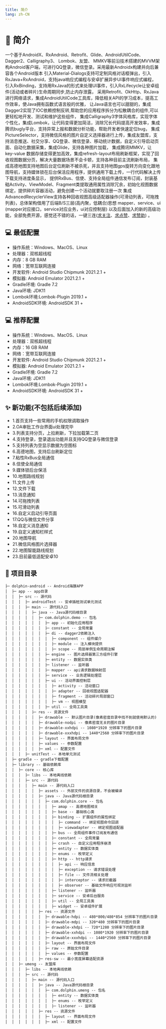```yaml
---
title: 简介
lang: zh-CN
---
```


# 📄 简介
一个基于AndroidX、RxAndroid、Retrofit、Glide、AndroidUtilCode、Dagger2、Calligraphy3、
Lombok、友盟、 MMKV等前沿技术搭建的MVVM架构Android客户端，可进行QQ登录，微信登录。采用最新Androidx构建并向后兼容各个Android版本
引入Material-Dialogs支持可定制风格对话框弹出，引入RxJava+RxAndroid，支持java响应式编程与安卓扩展异步UI事件响应式编程，
引入RxBinding，支持用RxJava的形式来处理UI事件，引入RxLifecycle让安卓组件(活动或者碎片)生命周期同步,防止内存泄露，
采用Retrofit、OkHttp、RxJava进行网络请求，集成AndroidUtilCode工具库，降低相关API的学习成本，提高工作效率，使Java拥有函数式语言般的优雅，
让Java语言也可以甜甜的，集成Dagger2实现了IOC依赖控制反转,帮助您的应用程序拆分为松散耦合的组件,可以更轻松地开发、测试和维护这些组件，
集成Calligraphy3字体风格库，实现字体个性化，集成Lombok，让代码变得更加简洁，消除冗长代码提高开发效率，集成腾讯bugly平台，支持异常上报和数据分析功能，帮助开发者快速定位bug，
集成PictureSelector，支持微信风格的图片自定义选择器进行上传，集成友盟库，支持消息推送、社交分享、QQ登录、微信登录、移动统计数据，自定义引导启动页面、自动化数据采集，集成Glide，支持各种图片加载，
集成腾讯MMKV，让 key-value 数据存储变得更加高效，集成refresh-layout布局刷新框架，实现了回收视图数据分页，解决大量数据场景不会卡顿，支持各种目前主流刷新布局，
集成高德地图支持地图后台定位刷新不被杀死，并且支持地图gps旋转方向变化跟地图导航，支持媒体锁在后台保活应用程序，提供通用下载上传，一行代码解决上传下载支持进度条显示，
提供RxBus、信使、支持全局组件通信发布订阅，封装基础Activity、ViewModel、Fragment类提取通用属性消除冗余，初始化视图数据绑定，提供碎片容器活动，避免创建一个活动就要取注册一次
集成AdvancedRecyclerView支持各种回收视图高级适配器操作(可滑动列表，可拖拽列表)，总体架构借用了后端B/S三层(高内聚，低耦合)思想 mapper、service、ui 
(mapper对应接口，service对应业务，ui对应控制层) 以及后面加入的新的高级功能，全部免费开源，感觉还不错的话，一键三连([求关注](https://github.com/wangxiang4)、[求点赞](https://github.com/wangxiang4/dolphin-ios)、[求赞助](/sponsors/index)) 。


## 💻 最低配置
- 操作系统：Windows、MacOS、Linux
- 处理器：双核超线程
- 内存：8 GB RAM
- 网络：宽带互联网连接
- 开发软件: Android Studio Chipmunk 2021.2.1 +
- 模拟器: Android Emulator 2021.2.1 +
- Gradle环境: Gradle 7.2
- Java环境: JDK11
- Lombok环境:Lombok-Plugin 2019.1 +
- AndroidSDK环境: AndroidSDK 31 +

## 💻 推荐配置
- 操作系统：Windows、MacOS、Linux
- 处理器：双核超线程
- 内存：16 GB RAM
- 网络：宽带互联网连接
- 开发软件: Android Studio Chipmunk 2021.2.1 +
- 模拟器: Android Emulator 2021.2.1 +
- Gradle环境: Gradle 7.2
- Java环境: JDK11
- Lombok环境:Lombok-Plugin 2019.1 +
- AndroidSDK环境: AndroidSDK 31 +

## ✨ 新功能(不包括后续添加)
- 1.首页支持一些常用的手机权限调取操作
- 2.OA审批工作台界面ui处理完毕
- 3.列表支持分页，上拉刷新，下拉加载第二页
- 4.支持登录，登录退出功能并且支持QQ登录与微信登录
- 5.支持列表为空显示数据为空图标
- 6.高德地图，支持后台刷新定位
- 7.粘性RxBus全局通信
- 8.信使全局通信
- 9.媒体锁后台保活
- 10.地图路线规划
- 11.文件上传
- 12.文件下载
- 13.消息通知
- 14.可拖拽列表
- 15.可滑动列表
- 16.自定义启动引导页面
- 17.QQ与微信文件分享
- 18.自定义消息通知
- 19.自定义通知栏样式
- 20.地图导航
- 21.微信风格图片选择器
- 22.地图智能路线规划
- 23.目前最低适配安卓10

## 🔨 项目目录
```
├─ dolphin-android -- Android海豚APP
│  ├─ app -- app目录
│  │  ├─ src -- 源代码
│  │  │  ├─ androidTest -- 安卓插桩测试单元测试
│  │  │  ├─ main -- 源代码入口
│  │  │  │  ├─ java -- Java源代码根目录
│  │  │  │  │  ├─ com.dolphin.demo -- 包名
│  │  │  │  │  │  ├─ app -- 初始化应用程序
│  │  │  │  │  │  ├─ constant -- 全局常量
│  │  │  │  │  │  ├─ di -- dagger2依赖注入
│  │  │  │  │  │  │  ├─ component -- 组件媒介
│  │  │  │  │  │  │  ├─ module -- 注入模块提供
│  │  │  │  │  │  │  ├─ scope -- 局部单例生命周期注解
│  │  │  │  │  │  ├─ engine -- 图片选择器第三方组件引擎
│  │  │  │  │  │  ├─ entity -- 数据实体类
│  │  │  │  │  │  ├─ listener -- 监听器
│  │  │  │  │  │  ├─ mapper -- api请求数据映射层
│  │  │  │  │  │  ├─ service -- 业务逻辑处理层
│  │  │  │  │  │  ├─ ui -- 活动界面控制层
│  │  │  │  │  │  │  ├─ activity -- 活动窗口
│  │  │  │  │  │  │  ├─ adapter -- 回收视图适配器
│  │  │  │  │  │  │  ├─ fragment -- 活动碎片局部窗口
│  │  │  │  │  │  │  ├─ vm -- 视图模型
│  │  │  │  │  │  ├─ util -- 全局工具类
│  │  │  │  ├─ res -- 资源文件
│  │  │  │  │  ├─ drawable -- 默认图片目录(像素密度目录中找不到就使用默认的)
│  │  │  │  │  ├─ drawable-nodpi -- 像素密度无关的图片目录
│  │  │  │  │  ├─ drawable-xxhdpi -- 1080*1920 分辨率下的图片目录
│  │  │  │  │  ├─ drawable-xxxhdpi -- 1440*2560 分辨率下的图片目录
│  │  │  │  │  ├─ layout -- 界面布局文件
│  │  │  │  │  ├─ values -- 参数配置
│  │  │  │  │  ├─ xml -- 配置文件
│  │  │  ├─ unitTest -- 本地单元测试
│  ├─ gradle -- gradle下载配置
│  ├─ library -- 基础依赖库
│  │  ├─ core -- 核心库
│  │  │  ├─ libs -- 本地离线依赖
│  │  │  ├─ src -- 源代码
│  │  │  │  ├─ main -- 源代码入口
│  │  │  │  │  ├─ assets -- 外部文件的资源目录，不会被编译
│  │  │  │  │  ├─ java -- Java源代码根目录
│  │  │  │  │  │  ├─ com.dolphin.core -- 包名
│  │  │  │  │  │  │  ├─ amap -- 高德地图相关
│  │  │  │  │  │  │  ├─ base -- 基础核心类
│  │  │  │  │  │  │  ├─ binding -- 扩展组件的属性绑定
│  │  │  │  │  │  │  │  ├─ command -- 绑定视图命令回调
│  │  │  │  │  │  │  │  ├─ viewadapter -- 绑定视图适配器
│  │  │  │  │  │  │  ├─ bus -- 全局组件事件订阅发布通信
│  │  │  │  │  │  │  ├─ constant -- 全局常量
│  │  │  │  │  │  │  ├─ crash -- 自定义应用程序崩溃
│  │  │  │  │  │  │  ├─ entity -- 数据实体类
│  │  │  │  │  │  │  ├─ enums -- 枚举定义
│  │  │  │  │  │  │  ├─ http -- http请求
│  │  │  │  │  │  │  │  ├─ api -- 响应信息
│  │  │  │  │  │  │  │  ├─ exception -- 请求错误处理
│  │  │  │  │  │  │  │  ├─ file -- 文件流相关处理
│  │  │  │  │  │  │  │  ├─ interceptor -- 请求拦截器
│  │  │  │  │  │  │  │  ├─ observer -- 基础文件响应可观测监听
│  │  │  │  │  │  │  ├─ listener -- 监听器
│  │  │  │  │  │  │  ├─ service -- 安卓后台服务
│  │  │  │  │  │  │  ├─ util -- 全局工具类
│  │  │  │  │  │  │  ├─ widget -- 安卓组件扩展
│  │  │  │  │  ├─ res -- 资源文件
│  │  │  │  │  │  ├─ drawable-hdpi -- 480*800/480*854 分辨率下的图片目录
│  │  │  │  │  │  ├─ drawable-mdpi -- 320*480 分辨率下的图片目录
│  │  │  │  │  │  ├─ drawable-xhdpi -- 720*1280 分辨率下的图片目录
│  │  │  │  │  │  ├─ drawable-xxhdpi -- 1080*1920 分辨率下的图片目录
│  │  │  │  │  │  ├─ drawable-xxxhdpi -- 1440*2560 分辨率下的图片目录
│  │  │  │  │  │  ├─ layout -- 界面布局文件
│  │  │  │  │  │  ├─ raw -- 原始文件目录
│  │  │  │  │  │  ├─ values -- 参数配置
│  │  │  │  │  ├─ res-sw -- 最小宽度屏幕适配资源
│  │  ├─ umeng -- 友盟库
│  │  │  ├─ libs -- 本地离线依赖
│  │  │  ├─ src -- 源代码
│  │  │  │  ├─ main -- 源代码入口
│  │  │  │  │  ├─ java -- Java源代码根目录
│  │  │  │  │  │  ├─ com.dolphin.umeng -- 包名
│  │  │  │  │  │  │  ├─ entity -- 数据实体类
│  │  │  │  │  │  │  ├─ enums -- 枚举定义
│  │  │  │  │  │  │  ├─ listener -- 监听器
│  │  │  │  │  ├─ res -- 资源文件
│  │  │  │  │  │  ├─ layout -- 界面布局文件
│  │  │  │  │  │  ├─ xml -- 配置文件
```
